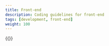 ```yaml
---
title: Front-end
description: Coding guidelines for front-end
tags: [development, front-end]
weight: 100
---
```


{{<children />}}